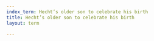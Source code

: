 ```yaml
---
index_term: Hecht’s older son to celebrate his birth
title: Hecht’s older son to celebrate his birth
layout: term

---
```

